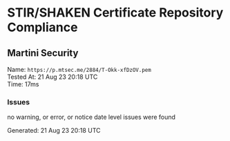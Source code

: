 # STIR/SHAKEN Certificate Repository Compliance

## Martini Security

Name: `https://p.mtsec.me/2884/T-Okk-xfDzOV.pem`\
Tested At: 21 Aug 23 20:18 UTC\
Time: 17ms

### Issues

no warning, or error, or notice date level issues were found

Generated: 21 Aug 23 20:18 UTC